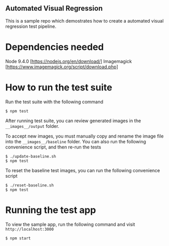 ## Automated Visual Regression

This is a sample repo which demostrates how to create a automated visual regression test pipeline.

# Dependencies needed

Node 9.4.0 [https://nodejs.org/en/download/]
Imagemagick [https://www.imagemagick.org/script/download.php]

# How to run the test suite

Run the test suite with the following command

```
$ npm test
```

After running test suite, you can review generated images in the `__images__/output` folder.

To accept new images, you must manually copy and rename the image file into the `__images__/baseline` folder. You can also run the following convenience script, and then re-run the tests

```
$ ./update-baseline.sh
$ npm test
```

To reset the baseline test images, you can run the following convenience script

```
$ ./reset-baseline.sh
$ npm test
```

# Running the test app

To view the sample app, run the following command and visit `http://localhost:3000`

```
$ npm start
```
